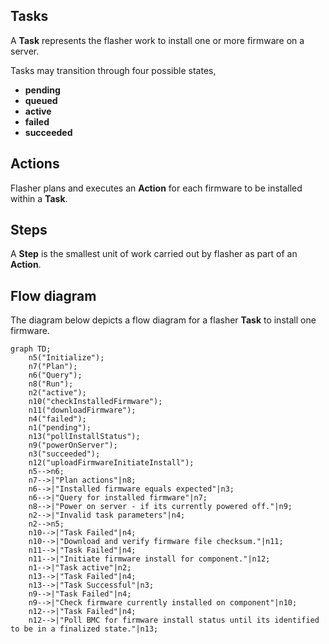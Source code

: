 ## Tasks
A **Task** represents the flasher work to install one or more firmware on a server.

Tasks may transition through four possible states,
 - **pending**
 - **queued**
 - **active**
 - **failed**
 - **succeeded**

## Actions
Flasher plans and executes an **Action** for each firmware to be installed within a **Task**.

## Steps
A **Step** is the smallest unit of work carried out by flasher as part of an **Action**.

## Flow diagram

The diagram below depicts a flow diagram for a flasher **Task** to install one firmware.
```mermaid
graph TD;
	n5("Initialize");
	n7("Plan");
	n6("Query");
	n8("Run");
	n2("active");
	n10("checkInstalledFirmware");
	n11("downloadFirmware");
	n4("failed");
	n1("pending");
	n13("pollInstallStatus");
	n9("powerOnServer");
	n3("succeeded");
	n12("uploadFirmwareInitiateInstall");
	n5-->n6;
	n7-->|"Plan actions"|n8;
	n6-->|"Installed firmware equals expected"|n3;
	n6-->|"Query for installed firmware"|n7;
	n8-->|"Power on server - if its currently powered off."|n9;
	n2-->|"Invalid task parameters"|n4;
	n2-->n5;
	n10-->|"Task Failed"|n4;
	n10-->|"Download and verify firmware file checksum."|n11;
	n11-->|"Task Failed"|n4;
	n11-->|"Initiate firmware install for component."|n12;
	n1-->|"Task active"|n2;
	n13-->|"Task Failed"|n4;
	n13-->|"Task Successful"|n3;
	n9-->|"Task Failed"|n4;
	n9-->|"Check firmware currently installed on component"|n10;
	n12-->|"Task Failed"|n4;
	n12-->|"Poll BMC for firmware install status until its identified to be in a finalized state."|n13;

```
